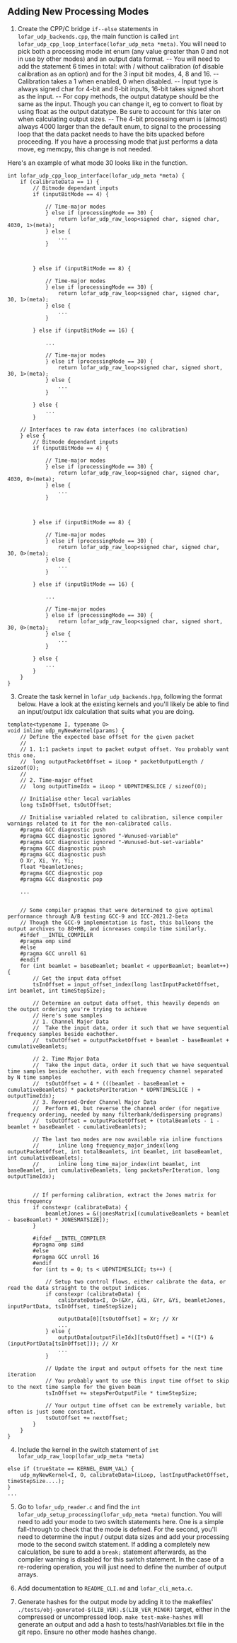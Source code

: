 Adding New Processing Modes
---------

1. Create the CPP/C bridge `if--else` statements in `lofar_udp_backends.cpp`, the main function is
   called `int lofar_udp_cpp_loop_interface(lofar_udp_meta *meta)`. You will need to pick both a processing mode int
   enum (any value greater than 0 and not in use by other modes) and an output data format. -- You will need to add the
   statement 6 times in total: with / without calibration (of disable calibration as an option) and for the 3 input bit
   modes, 4, 8 and 16. -- Calibration takes a 1 when enabled, 0 when disabled. -- Input type is always signed char for
   4-bit and 8-bit inputs, 16-bit takes signed short as the input. -- For copy methods, the output datatype should be
   the same as the input. Though you can change it, eg to convert to float by using float as the output datatype. Be
   sure to account for this later on when calculating output sizes. -- The 4-bit processing enum is (almost) always 4000
   larger than the default enum, to signal to the processing loop that the data packet needs to have the bits upacked
   before proceeding. If you have a processing mode that just performs a data move, eg memcpy, this change is not
   needed.

Here's an example of what mode 30 looks like in the function.

```
int lofar_udp_cpp_loop_interface(lofar_udp_meta *meta) {
	if (calibrateData == 1) {
		// Bitmode dependant inputs
		if (inputBitMode == 4) {

			// Time-major modes
			} else if (processingMode == 30) {
				return lofar_udp_raw_loop<signed char, signed char, 4030, 1>(meta);
			} else {
				...
			}
			


		} else if (inputBitMode == 8) {

			// Time-major modes
			} else if (processingMode == 30) {
				return lofar_udp_raw_loop<signed char, signed char, 30, 1>(meta);
			} else {
				...
			}

		} else if (inputBitMode == 16) {

			...

			// Time-major modes
			} else if (processingMode == 30) {
				return lofar_udp_raw_loop<signed char, signed short, 30, 1>(meta);
			} else {
				...
			}

		} else {
			...
		}

	// Interfaces to raw data interfaces (no calibration)
	} else {
		// Bitmode dependant inputs
		if (inputBitMode == 4) {

			// Time-major modes
			} else if (processingMode == 30) {
				return lofar_udp_raw_loop<signed char, signed char, 4030, 0>(meta);
			} else {
				...
			}
			


		} else if (inputBitMode == 8) {

			// Time-major modes
			} else if (processingMode == 30) {
				return lofar_udp_raw_loop<signed char, signed char, 30, 0>(meta);
			} else {
				...
			}

		} else if (inputBitMode == 16) {

			...

			// Time-major modes
			} else if (processingMode == 30) {
				return lofar_udp_raw_loop<signed char, signed short, 30, 0>(meta);
			} else {
				...
			}

		} else {
			...
		}
	}
}

```

3. Create the task kernel in `lofar_udp_backends.hpp`, following the format below. Have a look at the existing kernels
   and you'll likely be able to find an input/output idx calculation that suits what you are doing.

```
template<typename I, typename O>
void inline udp_myNewKernel(params) {
	// Define the expected base offset for the given packet
	// 
	// 1. 1:1 packets input to packet output offset. You probably want this one.
	//	long outputPacketOffset = iLoop * packetOutputLength / sizeof(O);
	//
	// 2. Time-major offset
	//	long outputTimeIdx = iLoop * UDPNTIMESLICE / sizeof(O);

	// Initialise other local variables
	long tsInOffset, tsOutOffset;

	// Initialise variabled related to calibration, silence compiler warnings related to it for the non-calibrated calls.
	#pragma GCC diagnostic push
	#pragma GCC diagnostic ignored "-Wunused-variable"
	#pragma GCC diagnostic ignored "-Wunused-but-set-variable"
	#pragma GCC diagnostic push
	#pragma GCC diagnostic push
	O Xr, Xi, Yr, Yi;
	float *beamletJones;
	#pragma GCC diagnostic pop
	#pragma GCC diagnostic pop

	...


	// Some compiler pragmas that were determined to give optimal performance through A/B testing GCC-9 and ICC-2021.2-beta
	// Though the GCC-9 implementation is fast, this balloons the output archives to 80+MB, and icnreases compile time similarly.
	#ifdef __INTEL_COMPILER
	#pragma omp simd
	#else
	#pragma GCC unroll 61
	#endif
	for (int beamlet = baseBeamlet; beamlet < upperBeamlet; beamlet++) {
		// Get the input data offset
		tsInOffset = input_offset_index(long lastInputPacketOffset, int beamlet, int timeStepSize);

		// Determine an output data offset, this heavily depends on the output ordering you're trying to achieve
		// Here's some samples
		// 1. Channel Major Data
		//	Take the input data, order it such that we have sequential frequency samples beside eachother.
		//	tsOutOffset = outputPacketOffset + beamlet - baseBeamlet + cumulativeBeamlets;

		// 2. Time Major Data
		//	Take the input data, order it such that we have sequentual time samples beside eachother, with each frequency channel separated by N time samples
		//	tsOutOffset = 4 * (((beamlet - baseBeamlet + cumulativeBeamlets) * packetsPerIteration * UDPNTIMESLICE ) + outputTimeIdx);
		// 3. Reversed-Order Channel Major Data
		//	Perform #1, but reverse the channel order (for negative frequency ordering, needed by many filterbank/dedispersing programs)
		//	tsOutOffset = outputPacketOffset + (totalBeamlets - 1 - beamlet + baseBeamlet - cumulativeBeamlets);

		// The last two modes are now available via inline functions
		// 		inline long frequency_major_index(long outputPacketOffset, int totalBeamlets, int beamlet, int baseBeamlet, int cumulativeBeamlets);
		// 		inline long time_major_index(int beamlet, int baseBeamlet, int cumulativeBeamlets, long packetsPerIteration, long outputTimeIdx);


		// If performing calibration, extract the Jones matrix for this frequency
		if constexpr (calibrateData) {
			beamletJones = &(jonesMatrix[(cumulativeBeamlets + beamlet - baseBeamlet) * JONESMATSIZE]);
		}

		#ifdef __INTEL_COMPILER
		#pragma omp simd
		#else
		#pragma GCC unroll 16
		#endif
		for (int ts = 0; ts < UDPNTIMESLICE; ts++) {

			// Setup two control flows, either calibrate the data, or read the data straight to the output indices.
			if constexpr (calibrateData) {
				calibrateData<I, O>(&Xr, &Xi, &Yr, &Yi, beamletJones, inputPortData, tsInOffset, timeStepSize);

				outputData[0][tsOutOffset] = Xr; // Xr
				...
			} else {
				outputData[outputFileIdx][tsOutOffset] = *((I*) &(inputPortData[tsInOffset])); // Xr
				...
			}

			// Update the input and output offsets for the next time iteration
			// You probably want to use this input time offset to skip to the next time sample for the given beam
			tsInOffset += stepsPerOutputFile * timeStepSize;

			// Your output time offset can be extremely variable, but often is just some constant.
			tsOutOffset += nextOffset;
		}
	}
}
```

4. Include the kernel in the switch statement of `int lofar_udp_raw_loop(lofar_udp_meta *meta)`

```
else if (trueState == KERNEL_ENUM_VAL) {
	udp_myNewKernel<I, O, calibrateData>(iLoop, lastInputPacketOffset, timeStepSize....);
}
...

```

5. Go to `lofar_udp_reader.c` and find the `int lofar_udp_setup_processing(lofar_udp_meta *meta)` function. You will
   need to add your mode to two switch statements here. One is a simple fall-through to check that the mode is defned.
   For the second, you'll need to determine the input / output data sizes and add your processing mode to the second
   switch statement. If adding a completely new calculation, be sure to add a `break;` statement afterwards, as the
   compiler warning is disabled for this switch statement. In the case of a re-rodering operation, you will just need to
   define the number of output arrays.

6. Add documentation to `README_CLI.md` and `lofar_cli_meta.c`.

7. Generate hashes for the output mode by adding it to the
   makefiles' `./tests/obj-generated-$(LIB_VER).$(LIB_VER_MINOR)` target, either in the compressed or uncompressed
   loop. `make test-make-hashes` will generate an output and add a hash to tests/hashVariables.txt file in the git repo.
   Ensure no other mode hashes change.